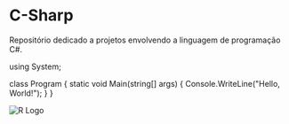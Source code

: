 # C-Sharp

Repositório dedicado a projetos envolvendo a linguagem de programação C#. 

using System;

class Program
{
    static void Main(string[] args)
    {
        Console.WriteLine("Hello, World!");
    }
}

![R Logo](https://www.r-project.org/logo/Rlogo.png)